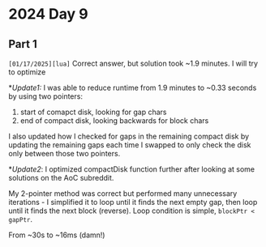 # 2024 Day 9

## Part 1

`[01/17/2025][lua]` Correct answer, but solution took ~1.9 minutes. I will try to optimize

**Update1:*
I was able to reduce runtime from 1.9 minutes to ~0.33 seconds by using two pointers:

1. start of comapct disk, looking for gap chars
2. end of compact disk, looking backwards for block chars

I also updated how I checked for gaps in the remaining compact disk by updating the remaining gaps each time I swapped to only check the disk only between those two pointers.

**Update2*:
I optimized compactDisk function further after looking at some solutions on the AoC subreddit.

My 2-pointer method was correct but performed many unnecessary iterations - I simplified it to loop until it finds the next empty gap, then loop until it finds the next block (reverse). Loop condition is simple, `blockPtr < gapPtr`.

From ~30s to ~16ms (damn!)
